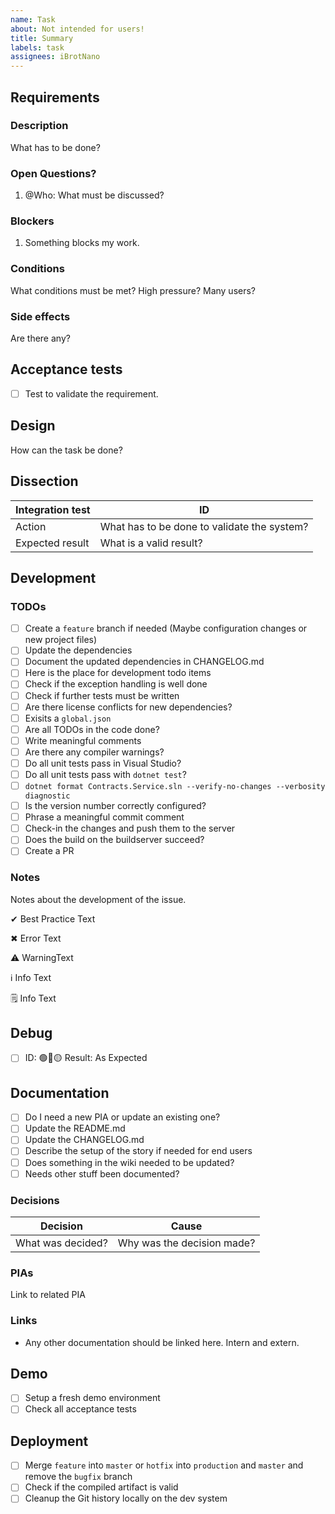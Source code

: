 ```yaml
---
name: Task
about: Not intended for users! 
title: Summary
labels: task
assignees: iBrotNano
---
```


## Requirements

### Description

What has to be done?

### Open Questions?

1. @Who: What must be discussed?

### Blockers

1. Something blocks my work.

### Conditions

What conditions must be met? High pressure? Many users?

### Side effects

Are there any?

## Acceptance tests

- [ ] Test to validate the requirement.

## Design

How can the task be done?

## Dissection

| Integration test | ID                                          |
| --------------- | ------------------------------------------- |
| Action          | What has to be done to validate the system? |
| Expected result | What is a valid result?                     |

## Development

### TODOs

- [ ] Create a `feature` branch if needed (Maybe configuration changes or new project files)
- [ ] Update the dependencies
- [ ] Document the updated dependencies in CHANGELOG.md
- [ ] Here is the place for development todo items
- [ ] Check if the exception handling is well done
- [ ] Check if further tests must be written
- [ ] Are there license conflicts for new dependencies?
- [ ] Exisits a `global.json`
- [ ] Are all TODOs in the code done?
- [ ] Write meaningful comments
- [ ] Are there any compiler warnings?
- [ ] Do all unit tests pass in Visual Studio?
- [ ] Do all unit tests pass with `dotnet test`?
- [ ] `dotnet format Contracts.Service.sln --verify-no-changes --verbosity diagnostic`
- [ ] Is the version number correctly configured?
- [ ] Phrase a meaningful commit comment
- [ ] Check-in the changes and push them to the server
- [ ] Does the build on the buildserver succeed?
- [ ] Create a PR

### Notes

Notes about the development of the issue.

✔ Best Practice
Text

✖ Error
Text

⚠ WarningText

ℹ Info
Text

🗒 Info
Text

## Debug

- [ ] ID: 🟢🔴🟡 Result: As Expected

## Documentation

- [ ] Do I need a new PIA or update an existing one?
- [ ] Update the README.md
- [ ] Update the CHANGELOG.md
- [ ] Describe the setup of the story if needed for end users
- [ ] Does something in the wiki needed to be updated?
- [ ] Needs other stuff been documented?

### Decisions

| Decision          | Cause                      |
| ----------------- | -------------------------- |
| What was decided? | Why was the decision made? |

### PIAs

Link to related PIA

### Links

- Any other documentation should be linked here. Intern and extern.

## Demo

- [ ] Setup a fresh demo environment
- [ ] Check all acceptance tests

## Deployment

- [ ] Merge `feature` into `master` or `hotfix` into `production` and `master` and remove the `bugfix` branch
- [ ] Check if the compiled artifact is valid
- [ ] Cleanup the Git history locally on the dev system